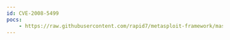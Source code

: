 ```yaml
---
id: CVE-2008-5499
pocs:
    - https://raw.githubusercontent.com/rapid7/metasploit-framework/master/modules/exploits/linux/browser/adobe_flashplayer_aslaunch.rb
---
```

